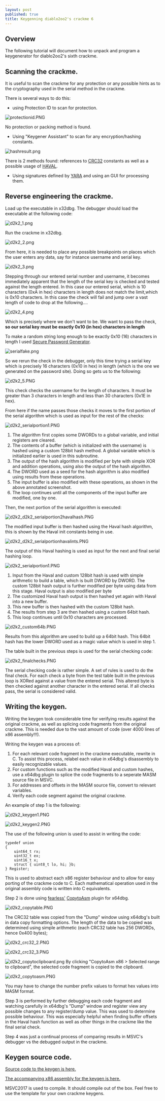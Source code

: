 ```yaml
---
layout: post
published: true
title: Keygenning diablo2oo2's crackme 6
---
```

## Overview

The following tutorial will document how to unpack and program a keygenerator for diablo2oo2's
sixth crackme.

## Scanning the crackme.

It is useful to scan the crackme for any protection or any possible hints as to the cryptography
used in the serial method in the crackme. 

There is several ways to do this:

- using Protection ID to scan for protection.

![protectionid.PNG]({{site.baseurl}}/images/crackme6/protectionid.PNG)

No protection or packing method is found.

- Using "Keygener Assistant" to scan for any encryption/hashing constants.

![hashresult.png]({{site.baseurl}}/images/crackme6/hashresult.png)

There is 2 methods found: references to [CRC32](https://en.wikipedia.org/wiki/Cyclic_redundancy_check) constants as well as a possible usage of [HAVAL](https://en.wikipedia.org/wiki/HAVAL).

- Using signatures defined by [YARA](http://virustotal.github.io/yara/) and using an GUI for processing them.


## Reverse engineering the crackme.

Load up the executable in x32dbg. 
The debugger should load the executable at the following code:

![d2k2_1.png]({{site.baseurl}}/images/crackme6/d2k2_1.PNG)

Run the crackme in x32dbg.

![d2k2_2.png]({{site.baseurl}}/images/crackme6/d2k2_2.PNG)

From here, it is needed to place any possible breakpoints on places which the user enters any
data, say for instance username and serial key. 

![d2k2_3.png]({{site.baseurl}}/images/crackme6/d2k2_3.PNG)


Stepping through our entered serial number and username, it becomes immediately apparent that the length of the serial key is checked and tested against the length entered. In this case our entered serial, which is 10 characters (0xA in hex) characters in length does not match the limit,which is 0x10 characters.
In this case the check will fail and jump over a vast length of code to drop at the following....

![d2k2_4.png]({{site.baseurl}}/images/crackme6/d2k2_4.PNG)

Which is precisely where we don't want to be. We want to pass the check, **so our serial key must be exactly 0x10 (in hex) characters in length**

To make a random string long enough to be exactly 0x10 (16) characters in length I used
[Secure Password Generator](https://passwordsgenerator.net/).

![serialfake.png]({{site.baseurl}}/images/crackme6/serialfake.png)

So we rerun the check in the debugger, only this time trying a serial key which is precisely 16 characters (0x10 in hex) in length (which is the one we generated on the password site). Doing so gets us to the following:

![d2k2_5.PNG]({{site.baseurl}}/images/crackme6/d2k2_5.PNG)

This check checks the username for the length of characters. It must be greater than 3 characters in length and less than 30 characters (0x1E in hex).

From here if the name passes those checks it moves to the first portion of the serial algorithm which is used as input for the rest of the checks:

![d2k2_serialportion1.PNG]({{site.baseurl}}/images/crackme6/d2k2_serialportion1.PNG)

1. The algorithm first copies some DWORDs to a global variable, and initial registers are cleared.
2. The contents of a buffer (which is initialized with the username) is hashed using a custom 128bit hash method. A global variable which is initialized earlier is used in this subroutine.
3. The output of the hash algorithm is modified per byte with simple XOR and addition operations, using also the output of the hash algorithm.
4. The DWORD used as a seed for the hash algorithm is also modified using results from these operations.
5. The input buffer is also modified with these operations, as shown in the above annotated screenshot.
6. The loop continues until all the components of the input buffer are modified, one by one.

Then, the next portion of the serial algorithm is executed:

![d2k2_d2k2_serialportion2havalhash.PNG]({{site.baseurl}}/images/crackme6/d2k2_serialportion2havalhash.PNG)

The modified input buffer is then hashed using the Haval hash algorithm, this is shown by the Haval init constants being in use.

![d2k2_d2k2_serialportionhavalints.PNG]({{site.baseurl}}/images/crackme6/d2k2_serialportionhavalints.PNG)

The output of this Haval hashing is used as input for the next and final serial hashing loop.

![d2k2_serialportion1.PNG]({{site.baseurl}}/images/crackme6/d2k2_serialportion2.PNG)

1. Input from the Haval and custom 128bit hash is used with simple arithmetic to build a table, 
which is built DWORD by DWORD. The custom 128bit hash output is further modified per byte using 
data from this stage. Haval output is also modified per byte
2. The customized Haval hash output is then hashed yet again with Haval into a new buffer.
3. This new buffer is then hashed with the custom 128bit hash.
4. The results from step 3 are then hashed using a custom 64bit hash.
5. This loop continues until 0x10 characters are processed.

![d2k2_custom64b.PNG]({{site.baseurl}}/images/crackme6/d2k2_custom64b.PNG)

Results from this algorithm are used to build up a 64bit hash. This 64bit hash has the lower DWORD used as a magic value which is used in step 1.



The table built in the previous steps is used for the serial checking code:

![d2k2_finalchecks.PNG]({{site.baseurl}}/images/crackme6/d2k2_finalchecks.PNG)

The serial checking code is rather simple. A set of rules is used to do the final check.
For each check a byte from the test table built in the previous loop is XORed against a value from the entered serial. This altered byte is then checked against another character in the entered serial. If all checks pass, the serial is considered valid.


## Writing the keygen.

Writing the keygen took considerable time for verifying results against the original crackme, as well as splicing code fragments from the original crackme. This is needed due to the vast amount of code (over 4000 lines of x86 assembly!!!).

Writing the keygen was a process of:
1. For each relevant code fragment in the crackme executable, rewrite in C. To assist this process, relabel each value in x64dbg's disassembly to easily recognizable values.
2. For custom functions such as the modified Haval and custom hashes, use a x64dbg plugin to splice the code fragments to a seperate MASM source file in MSVC.
3. For addresses and offsets in the MASM source file, convert to relevant variables.
4. Verify each code segment against the original crackme.

An example of step 1 is the following:

![d2k2_keygen1.PNG]({{site.baseurl}}/images/crackme6/d2k2_keygen1.PNG)

![d2k2_keygen2.PNG]({{site.baseurl}}/images/crackme6/d2k2_keygen2.PNG)

The use of the following union is used to assist in writing the code:

```
typedef union
{
	uint64_t rx;
	uint32_t ex;
	uint16_t x;
	struct { uint8_t lo, hi; }b;
} Register;
```

This is used to abstract each x86 register behaviour and to allow for easy porting of the crackme code to C. Each mathematical operation used in the original assembly code is written into C equivalents.

Step 2 is done using [fearless'](https://twitter.com/fearless0) [CopytoAsm](https://github.com/mrfearless/CopyToAsm-Plugin-x86) plugin for x64dbg. 

![d2k2_copytable.PNG]({{site.baseurl}}/images/crackme6/d2k2_copytable.PNG)

The CRC32 table was copied from the "Dump" window using x64dbg's built in data copy formatting options. The length of the data to be copied was determined using simple arithmetic (each CRC32 table has 256 DWORDs, hence 0x400 bytes);

![d2k2_crc32_2.PNG]({{site.baseurl}}/images/crackme6/d2k2_crc32_2.PNG)

![d2k2_crc32_3.PNG]({{site.baseurl}}/images/crackme6/d2k2_crc32_3.PNG)

![d2k2_copytoclipboard.png]({{site.baseurl}}/images/crackme6/d2k2_copytoclipboard.png)
By clicking "CopytoAsm x86 > Selected range to clipboard", the selected code fragment is copied to the clipboard. 

![d2k2_copytoasm.PNG]({{site.baseurl}}/images/crackme6/d2k2_copytoasm.PNG)

You may have to change the number prefix values to format hex values into MASM format.

Step 3 is performed by further debugging each code fragment and watching carefully in x64dbg's "Dump" window and register view any possible changes to any register/dump value. This was used to determine possible behaviour. This was especially helpful when finding buffer offsets in the Haval hash function as well as other things in the crackme like the final serial check.

Step 4 was just a continual process of comparing results in MSVC's debugger vs the debugged output in the crackme.


## Keygen source code.

[Source code to the keygen is here.](https://github.com/mudlord/crackme_solutions/blob/master/algo/d2k2_crackme06.c)

[The accompanying x86 assembly for the keygen is here.](https://github.com/mudlord/crackme_solutions/blob/master/algo/d2k2_crackme06_hash.asm)

MSVC2017 is used to compile. It should compile out of the box. Feel free to use the template for your own crackme keygens.




